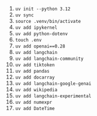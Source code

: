 1. `uv init --python 3.12`
2. `uv sync`
3. `source .venv/bin/activate` 
4. `uv add ipykernel` 
5. `uv add python-dotenv` 
6. `touch .env`
7. `uv add openai==0.28`
8. `uv add langchain`
9. `uv add langchain-community`
10. `uv add tiktoken`
11. `uv add pandas`
12. `uv add docarray`
13. `uv add langchain-google-genai`
14. `uv add wikipedia`
15. `uv add langchain-experimental`
16. `uv add numexpr`
17. `uv add DateTime`
